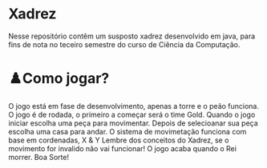 # Xadrez
Nesse repositório contêm um susposto xadrez desenvolvido em java, para fins de nota no teceiro semestre do curso de Ciência da Computação.

# ♟️Como jogar?
O jogo está em fase de desenvolvimento, apenas a torre e o peão funciona.
O jogo é de rodada, o primeiro a começar será o time Gold.
Quando o jogo iniciar escolha uma peça para movimentar.
Depois de selecioanar sua peça escolha uma casa para andar.
O sistema de movimetação funciona com base em cordenadas, X & Y
Lembre dos conceitos do Xadrez, se o movimento for invalido não vai funcionar!
O jogo acaba quando o Rei morrer.
Boa Sorte!
